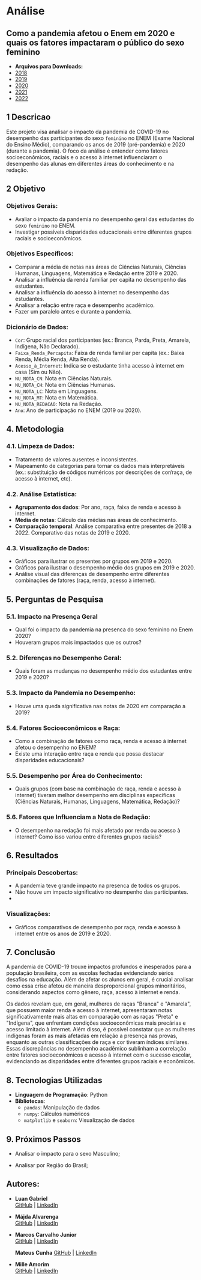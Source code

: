 # Análise
## Como a pandemia afetou o Enem em 2020 e quais os fatores impactaram o público do sexo feminino
- **Arquivos para Downloads:**
- [2018](https://download.inep.gov.br/microdados/microdados_enem_2018.zip)
- [2019](https://download.inep.gov.br/microdados/microdados_enem_2019.zip)
- [2020](https://download.inep.gov.br/microdados/microdados_enem_2020.zip)
- [2021](https://download.inep.gov.br/microdados/microdados_enem_2021.zip)
- [2022](https://download.inep.gov.br/microdados/microdados_enem_2022.zip)

## 1 Descricao
Este projeto visa analisar o impacto da pandemia de COVID-19 no desempenho das participantes do sexo `feminino` no ENEM (Exame Nacional do Ensino Médio), comparando os anos de 2019 (pré-pandemia) e 2020 (durante a pandemia). O foco da análise é entender como fatores socioeconômicos, raciais e o acesso à internet influenciaram o desempenho das alunas em diferentes áreas do conhecimento e na redação.

## 2 Objetivo

### Objetivos Gerais:
- Avaliar o impacto da pandemia no desempenho geral das estudantes do sexo `feminino` no ENEM.
- Investigar possíveis disparidades educacionais entre diferentes grupos raciais e socioeconômicos.

### Objetivos Específicos:
- Comparar a média de notas nas áreas de Ciências Naturais, Ciências Humanas, Linguagens, Matemática e Redação entre 2019 e 2020.
- Analisar a influência da renda familiar per capita no desempenho das estudantes.
- Analisar a influência do acesso à internet no desempenho das estudantes.
- Analisar a relação entre raça e desempenho acadêmico. 
- Fazer um paralelo antes e durante a pandemia.

### Dicionário de Dados:
- `Cor`: Grupo racial dos participantes (ex.: Branca, Parda, Preta, Amarela, Indígena, Não Declarado).
- `Faixa_Renda_Percapita`: Faixa de renda familiar per capita (ex.: Baixa Renda, Média Renda, Alta Renda).
- `Acesso_à_Internet`: Indica se o estudante tinha acesso à internet em casa (Sim ou Não).
- `NU_NOTA_CN`: Nota em Ciências Naturais.
- `NU_NOTA_CH`: Nota em Ciências Humanas.
- `NU_NOTA_LC`: Nota em Linguagens.
- `NU_NOTA_MT`: Nota em Matemática.
- `NU_NOTA_REDACAO`: Nota na Redação.
- `Ano`: Ano de participação no ENEM (2019 ou 2020).

## 4. Metodologia

### 4.1. Limpeza de Dados:
- Tratamento de valores ausentes e inconsistentes.
- Mapeamento de categorias para tornar os dados mais interpretáveis (ex.: substituição de códigos numéricos por descrições de cor/raça, de acesso à internet, etc).

### 4.2. Análise Estatística:
- **Agrupamento dos dados**: Por ano, raça, faixa de renda e acesso à internet.
- **Média de notas**: Cálculo das médias nas áreas de conhecimento.
- **Comparação temporal**: Análise comparativa entre presentes de 2018 a 2022. Comparativo das notas de 2019 e 2020.

### 4.3. Visualização de Dados:
- Gráficos para ilustrar os presentes por grupos em 2019 e 2020.
- Gráficos para ilustrar o desempenho médio dos grupos em 2019 e 2020.
- Análise visual das diferenças de desempenho entre diferentes combinações de fatores (raça, renda, acesso à internet).

## 5. Perguntas de Pesquisa

### 5.1. Impacto na Presença Geral
- Qual foi o impacto da pandemia na presenca do sexo feminino no Enem 2020?
- Houveram grupos mais impactados que os outros?

### 5.2. Diferenças no Desempenho Geral:
- Quais foram as mudanças no desempenho médio dos estudantes entre 2019 e 2020?

### 5.3. Impacto da Pandemia no Desempenho:
- Houve uma queda significativa nas notas de 2020 em comparação a 2019?

### 5.4. Fatores Socioeconômicos e Raça:
- Como a combinação de fatores como raça, renda e acesso à internet afetou o desempenho no ENEM?
- Existe uma interação entre raça e renda que possa destacar disparidades educacionais?

### 5.5. Desempenho por Área do Conhecimento:
- Quais grupos (com base na combinação de raça, renda e acesso à internet) tiveram melhor desempenho em disciplinas específicas (Ciências Naturais, Humanas, Linguagens, Matemática, Redação)?

### 5.6. Fatores que Influenciam a Nota de Redação:
- O desempenho na redação foi mais afetado por renda ou acesso à internet? Como isso variou entre diferentes grupos raciais?

## 6. Resultados

### Principais Descobertas:
- A pandemia teve grande impacto na presenca de todos os grupos. 
- Não houve um impacto significativo no desmpenho das participantes.
- 

### Visualizações:
- Gráficos comparativos de desempenho por raça, renda e acesso à internet entre os anos de 2019 e 2020.

## 7. Conclusão

A pandemia de COVID-19 trouxe impactos profundos e inesperados para a população brasileira, com as escolas fechadas evidenciando sérios desafios na educação. Além de afetar os alunos em geral, é crucial analisar como essa crise afetou de maneira desproporcional grupos minoritários, considerando aspectos como gênero, raça, acesso à internet e renda.

Os dados revelam que, em geral, mulheres de raças "Branca" e "Amarela", que possuem maior renda e acesso à internet, apresentaram notas significativamente mais altas em comparação com as raças "Preta" e "Indígena", que enfrentam condições socioeconômicas mais precárias e acesso limitado à internet. Além disso, é possível constatar que as mulheres indígenas foram as mais afetadas em relação a presença nas provas, enquanto as outras classificações de raça e cor tiveram índices similares.
Essas discrepâncias no desempenho acadêmico sublinham a correlação entre fatores socioeconômicos e acesso à internet com o sucesso escolar, evidenciando as disparidades  entre diferentes grupos raciais e econômicos.



## 8. Tecnologias Utilizadas

- **Linguagem de Programação**: Python
- **Bibliotecas**:
  - `pandas`: Manipulação de dados
  - `numpy`: Cálculos numéricos
  - `matplotlib` e `seaborn`: Visualização de dados

## 9. Próximos Passos

- Analisar o impacto para o sexo Masculino;

- Analisar por Região do Brasil;

## Autores:
- **Luan Gabriel**  
  [GitHub](https://github.com/LuanGBS) | [LinkedIn](https://br.linkedin.com/in/luan-gabriel-barroso-santos-15aba71b6)

- **Májda Alvarenga**  
  [GitHub](https://github.com/majdaalvarenga) | [LinkedIn](https://www.linkedin.com/in/majdaalvarenga/)

- **Marcos Carvalho Junior**  
  [GitHub](https://github.com/MarcosFN2014) | [LinkedIn](https://www.linkedin.com/in/marcos-carvalho-8173a2241/)

   **Mateus Cunha** 
  [GitHub](https://github.com/Mateusclm) | [LinkedIn](https://www.linkedin.com/in/mateusclm/)

- **Mille Amorim**  
  [GitHub](https://github.com/4m0r1m) | [LinkedIn](https://www.linkedin.com/in/mille-amorim/)
